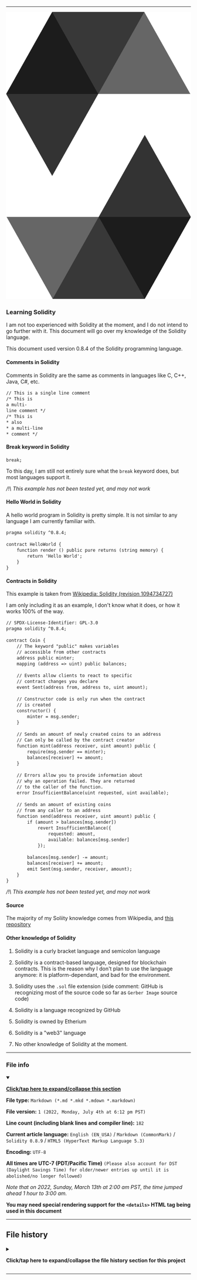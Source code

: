 

***

![/Solidity_logo.svg](/Solidity_logo.svg)

### Learning Solidity

I am not too experienced with Solidity at the moment, and I do not intend to go further with it. This document will go over my knowledge of the Solidity language.

This document used version 0.8.4 of the Solidity programming language.

#### Comments in Solidity

Comments in Solidity are the same as comments in languages like C, C++, Java, C#, etc.

```solidity
// This is a single line comment
/* This is
a multi-
line comment */
/* This is
* also
* a multi-line
* comment */
```

#### Break keyword in Solidity

```solidity
break;
```

To this day, I am still not entirely sure what the `break` keyword does, but most languages support it.

_/!\ This example has not been tested yet, and may not work_

#### Hello World in Solidity

A hello world program in Solidity is pretty simple. It is not similar to any language I am currently familiar with.

```solidity
pragma solidity ^0.8.4;

contract HelloWorld {
    function render () public pure returns (string memory) {
        return 'Hello World';
    }
}
```

#### Contracts in Solidity

This example is taken from [Wikipedia: Solidity (revision 1094734727)](https://en.wikipedia.org/w/index.php?title=Solidity&oldid=1094734727)

I am only including it as an example, I don't know what it does, or how it works 100% of the way.

```solidity
// SPDX-License-Identifier: GPL-3.0
pragma solidity ^0.8.4;

contract Coin {
    // The keyword "public" makes variables
    // accessible from other contracts
    address public minter;
    mapping (address => uint) public balances;

    // Events allow clients to react to specific
    // contract changes you declare
    event Sent(address from, address to, uint amount);

    // Constructor code is only run when the contract
    // is created
    constructor() {
        minter = msg.sender;
    }

    // Sends an amount of newly created coins to an address
    // Can only be called by the contract creator
    function mint(address receiver, uint amount) public {
        require(msg.sender == minter);
        balances[receiver] += amount;
    }

    // Errors allow you to provide information about
    // why an operation failed. They are returned
    // to the caller of the function.
    error InsufficientBalance(uint requested, uint available);

    // Sends an amount of existing coins
    // from any caller to an address
    function send(address receiver, uint amount) public {
        if (amount > balances[msg.sender])
            revert InsufficientBalance({
                requested: amount,
                available: balances[msg.sender]
            });

        balances[msg.sender] -= amount;
        balances[receiver] += amount;
        emit Sent(msg.sender, receiver, amount);
    }
}
```

_/!\ This example has not been tested yet, and may not work_

#### Source

The majority of my Soliity knowledge comes from Wikipedia, and [this repository](https://github.com/leachim6/hello-world)

#### Other knowledge of Solidity

1. Solidity is a curly bracket language and semicolon language

2. Solidity is a contract-based language, designed for blockchain contracts. This is the reason why I don't plan to use the language anymore: it is platform-dependant, and bad for the environment.

3. Solidity uses the `.sol` file extension (side comment: GitHub is recognizing most of the source code so far as `Gerber Image` source code)

4. Solidity is a language recognized by GitHub

5. Solidity is owned by Etherium

6. Solidity is a "web3" language

7. No other knowledge of Solidity at the moment.

***

### File info

<details open><summary><p lang="en"><b><u>Click/tap here to expand/collapse this section</u></b></p></summary>

**File type:** `Markdown (*.md *.mkd *.mdown *.markdown)`

**File version:** `1 (2022, Monday, July 4th at 6:12 pm PST)`

**Line count (including blank lines and compiler line):** `182`

**Current article language:** `English (EN_USA)` / `Markdown (CommonMark)` / `Solidity 0.8.9` / `HTML5 (HyperText Markup Language 5.3)`

**Encoding:** `UTF-8`

**All times are UTC-7 (PDT/Pacific Time)** `(Please also account for DST (Daylight Savings Time) for older/newer entries up until it is abolished/no longer followed)`

_Note that on 2022, Sunday, March 13th at 2:00 am PST, the time jumped ahead 1 hour to 3:00 am._

**You may need special rendering support for the `<details>` HTML tag being used in this document**

</details>

***

## File history

<details><summary><p lang="en"><b>Click/tap here to expand/collapse the file history section for this project</b></p></summary>

<details><summary><p lang="en"><b>Version 1 (2022, Monday, July 4th at 6:12 pm PST)</b></p></summary>

**This version was made by:** [`@seanpm2001`](https://github.com/seanpm2001/)

> Changes:

- [x] Started the file
- [x] Added the title section
- [X] Added the `Learning solidity` section
- - [x] Added the `Comments in Solidity` section
- - [x] Added the `Break keyword in Solidity` section
- - [x] Added the `Hello World in Solidity` section
- - [x] Added the `Contracts in Solidity` section
- [x] Added the `Source` section
- [x] Added the `Other knowledge of Solidity` section
- [x] Added the `file info` section
- [x] Added the `file history` section
- [ ] No other changes in version 1

</details>

</details>

***
